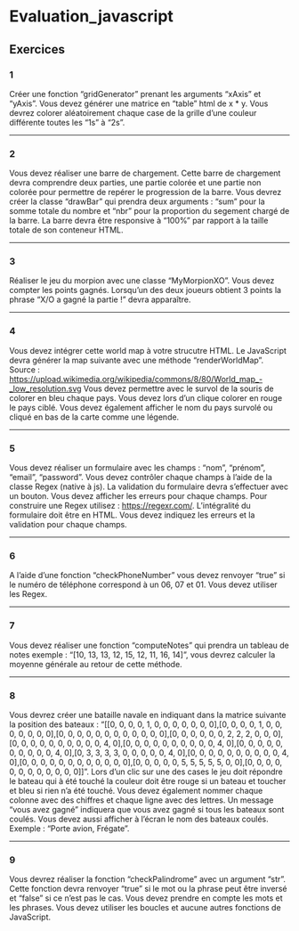 # Evaluation_javascript

## Exercices

### 1
Créer une fonction “gridGenerator” prenant les arguments “xAxis” et “yAxis”. Vous devez générer une matrice en “table” html de x * y. Vous devrez colorer aléatoirement chaque case de la grille d’une couleur différente toutes les “1s” à “2s”.

---
### 2
Vous devez réaliser une barre de chargement. Cette barre de chargement devra comprendre deux parties, une partie colorée et une partie non colorée pour permettre de repérer le progression de la barre. Vous devrez créer la classe “drawBar” qui prendra deux arguments : “sum” pour la somme totale du nombre et “nbr” pour la proportion du segement chargé de la barre. La barre devra être responsive à “100%” par rapport à la taille totale de son conteneur HTML.

---
### 3 
Réaliser le jeu du morpion avec une classe “MyMorpionXO”. Vous devez compter les points gagnés. Lorsqu’un des deux joueurs obtient 3 points la phrase “X/O a gagné la partie !” devra apparaître.

---
### 4
Vous devez intégrer cette world map à votre strucutre HTML. Le JavaScript devra générer la map suivante avec une méthode “renderWorldMap”. Source : https://upload.wikimedia.org/wikipedia/commons/8/80/World_map_-_low_resolution.svg Vous devez permettre avec le survol de la souris de colorer en bleu chaque pays. Vous devez lors d’un clique colorer en rouge le pays ciblé. Vous devez également afficher le nom du pays survolé ou cliqué en bas de la carte comme une légende.

---
### 5
Vous devez réaliser un formulaire avec les champs : “nom”, “prénom”, “email”, “password”. Vous devez contrôler chaque champs à l’aide de la classe Regex (native à js). La validation du formulaire devra s’effectuer avec un bouton. Vous devez afficher les erreurs pour chaque champs. Pour construire une Regex utilisez : https://regexr.com/. L’intégralité du formulaire doit être en HTML. Vous devez indiquez les erreurs et la validation pour chaque champs.

---
### 6
A l’aide d’une fonction “checkPhoneNumber” vous devez renvoyer “true” si le numéro de téléphone correspond à un 06, 07 et 01. Vous devez utiliser les Regex.

---
### 7
Vous devez réaliser une fonction “computeNotes” qui prendra un tableau de notes exemple : “[10, 13, 13, 12, 15, 12, 11, 16, 14]”, vous devrez calculer la moyenne générale au retour de cette méthode.

---
### 8
Vous devrez créer une bataille navale en indiquant dans la matrice suivante la position des bateaux : “[[0, 0, 0, 0, 1, 0, 0, 0, 0, 0, 0, 0],[0, 0, 0, 0, 1, 0, 0, 0, 0, 0, 0, 0],[0, 0, 0, 0, 0, 0, 0, 0, 0, 0, 0, 0],[0, 0, 0, 0, 0, 0, 2, 2, 2, 0, 0, 0],[0, 0, 0, 0, 0, 0, 0, 0, 0, 0, 4, 0],[0, 0, 0, 0, 0, 0, 0, 0, 0, 0, 4, 0],[0, 0, 0, 0, 0, 0, 0, 0, 0, 0, 4, 0],[0, 3, 3, 3, 3, 0, 0, 0, 0, 0, 4, 0],[0, 0, 0, 0, 0, 0, 0, 0, 0, 0, 4, 0],[0, 0, 0, 0, 0, 0, 0, 0, 0, 0, 0, 0],[0, 0, 0, 0, 0, 5, 5, 5, 5, 5, 0, 0],[0, 0, 0, 0, 0, 0, 0, 0, 0, 0, 0, 0]]”. Lors d’un clic sur une des cases le jeu doit répondre le bateau qui à été touché la couleur doit être rouge si un bateau et toucher et bleu si rien n’a été touché. Vous devez également nommer chaque colonne avec des chiffres et chaque ligne avec des lettres. Un message “vous avez gagné” indiquera que vous avez gagné si tous les bateaux sont coulés. Vous devez aussi afficher à l’écran le nom des bateaux coulés. Exemple : “Porte avion, Frégate”. 

---
### 9 
Vous devrez réaliser la fonction “checkPalindrome” avec un argument “str”. Cette fonction devra renvoyer “true” si le mot ou la phrase peut être inversé et “false” si ce n’est pas le cas. Vous devez prendre en compte les mots et les phrases. Vous devez utiliser les boucles et aucune autres fonctions de JavaScript.
